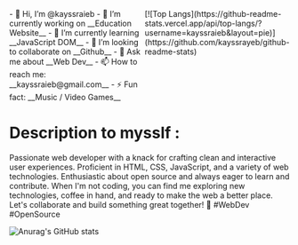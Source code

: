 <div style="display: grid;grid-template-columns: 1fr 1fr;">
  <div>
    - 👋 Hi, I’m @kayssraieb
    - 🔭 I’m currently working on __Education Website__
    - 🌱 I’m currently learning __JavaScript DOM__
    - 👯 I’m looking to collaborate on __Github__
    - 💬 Ask me about __Web Dev__
    - 📫 How to reach me: __kayssraieb@gmail.com__
    - ⚡ Fun fact: __Music / Video Games__
  </div>
  <div>
    [![Top Langs](https://github-readme-stats.vercel.app/api/top-langs/?username=kayssraieb&layout=pie)](https://github.com/kayssrayeb/github-readme-stats)
  </div>
</div>

# Description to mysslf :
Passionate web developer with a knack for crafting clean and interactive user experiences. Proficient in HTML, CSS, JavaScript, and a variety of web technologies. Enthusiastic about open source and always eager to learn and contribute. When I'm not coding, you can find me exploring new technologies, coffee in hand, and ready to make the web a better place. Let's collaborate and build something great together! 🚀 #WebDev #OpenSource

![Anurag's GitHub stats](https://github-readme-stats.vercel.app/api?username=kayssraieb&hide=contribs,prs) 
